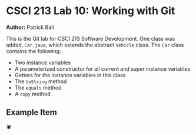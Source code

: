 # CSCI 213 Lab 10: Working with Git

**Author:** Patrick Ball

This is the Git lab for CSCI 213 Software Development. One class was added, `Car.java`, which extends the abstract `Vehicle` class. The `Car` class contains the following:

* Two instance variables
* A parameterized constructor for all current and super instance variables
* Getters for the instance variables in this class
* The `toString` method
* The `equals` method
* A `copy` method

## Example Item
🕷️


